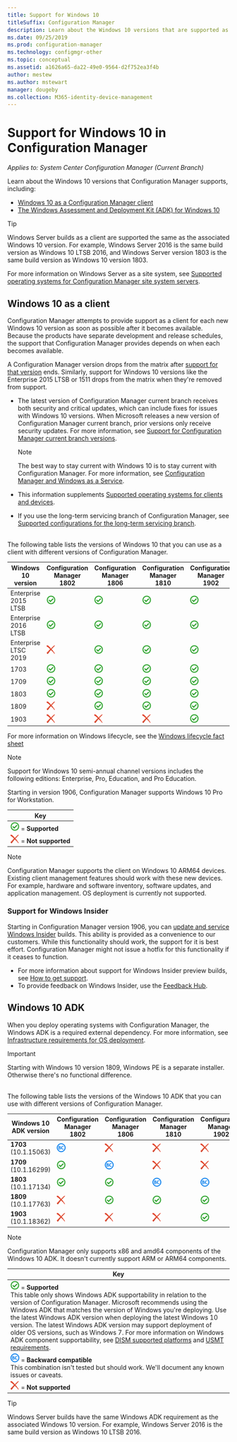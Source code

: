 ```yaml
---
title: Support for Windows 10
titleSuffix: Configuration Manager
description: Learn about the Windows 10 versions that are supported as clients or for OSD with Configuration Manager
ms.date: 09/25/2019
ms.prod: configuration-manager
ms.technology: configmgr-other
ms.topic: conceptual
ms.assetid: a1626a65-da22-49e0-9564-d2f752ea3f4b
author: mestew
ms.author: mstewart
manager: dougeby
ms.collection: M365-identity-device-management
---
```


# Support for Windows 10 in Configuration Manager  

*Applies to: System Center Configuration Manager (Current Branch)*

Learn about the Windows 10 versions that Configuration Manager supports, including:

- [Windows 10 as a Configuration Manager client](#windows-10-as-a-client)
- [The Windows Assessment and Deployment Kit (ADK) for Windows 10](#windows-10-adk)

> [!Tip]
> Windows Server builds as a client are supported the same as the associated Windows 10 version. For example, Windows Server 2016 is the same build version as Windows 10 LTSB 2016, and Windows Server version 1803 is the same build version as Windows 10 version 1803.
>
> For more information on Windows Server as a site system, see [Supported operating systems for Configuration Manager site system servers](/sccm/core/plan-design/configs/supported-operating-systems-for-site-system-servers#bkmk_core).


## Windows 10 as a client

Configuration Manager attempts to provide support as a client for each new Windows 10 version as soon as possible after it becomes available. Because the products have separate development and release schedules, the support that Configuration Manager provides depends on when each becomes available.

A Configuration Manager version drops from the matrix after [support for that version](/sccm/core/servers/manage/current-branch-versions-supported) ends. Similarly, support for Windows 10 versions like the Enterprise 2015 LTSB or 1511 drops from the matrix when they're removed from support.

- The latest version of Configuration Manager current branch receives both security and critical updates, which can include fixes for issues with Windows 10 versions. When Microsoft releases a new version of Configuration Manager current branch, prior versions only receive security updates. For more information, see [Support for Configuration Manager current branch versions](/sccm/core/servers/manage/current-branch-versions-supported).  

    > [!Note]  
    > The best way to stay current with Windows 10 is to stay current with Configuration Manager. For more information, see [Configuration Manager and Windows as a Service](/sccm/core/understand/configuration-manager-and-windows-as-service).  

- This information supplements [Supported operating systems for clients and devices](/sccm/core/plan-design/configs/supported-operating-systems-for-clients-and-devices).  

- If you use the long-term servicing branch of Configuration Manager, see [Supported configurations for the long-term servicing branch](/sccm/core/understand/supported-configurations-for-ltsb).  


<br/>
The following table lists the versions of Windows 10 that you can use as a client with different versions of Configuration Manager.

| Windows 10 version | Configuration Manager 1802 | Configuration Manager 1806 | Configuration Manager 1810 | Configuration Manager 1902 | Configuration Manager 1906 |
|---------------------|-----|-----|-----|-----|-----|
| Enterprise 2015 LTSB <!--10/14/2025-->   | ![Supported](media/green_check.png) | ![Supported](media/green_check.png) | ![Supported](media/green_check.png) | ![Supported](media/green_check.png) | ![Supported](media/green_check.png) |
| Enterprise 2016 LTSB <!--10/13/2026-->   | ![Supported](media/green_check.png) | ![Supported](media/green_check.png) | ![Supported](media/green_check.png) | ![Supported](media/green_check.png) | ![Supported](media/green_check.png) |
| Enterprise LTSC 2019 <!--01/09/2029-->   | ![Not supported](media/Red_X.png)   | ![Supported](media/green_check.png) | ![Supported](media/green_check.png) | ![Supported](media/green_check.png) | ![Supported](media/green_check.png) |
| 1703   <!--10/08/2019-->   | ![Supported](media/green_check.png) | ![Supported](media/green_check.png) | ![Supported](media/green_check.png) | ![Supported](media/green_check.png) | ![Supported](media/green_check.png) |
| 1709   <!--04/14/2020-->   | ![Supported](media/green_check.png) | ![Supported](media/green_check.png) | ![Supported](media/green_check.png) | ![Supported](media/green_check.png) | ![Supported](media/green_check.png) |
| 1803   <!--11/10/2020-->   | ![Supported](media/green_check.png) | ![Supported](media/green_check.png) | ![Supported](media/green_check.png) | ![Supported](media/green_check.png) | ![Supported](media/green_check.png) |
| 1809   <!--05/11/2021-->   | ![Not supported](media/Red_X.png) | ![Supported](media/green_check.png) | ![Supported](media/green_check.png) | ![Supported](media/green_check.png) | ![Supported](media/green_check.png) |
| 1903   <!--TBD-->   | ![Not supported](media/Red_X.png) | ![Not supported](media/Red_X.png) | ![Not supported](media/Red_X.png) | ![Supported](media/green_check.png) | ![Supported](media/green_check.png) |

<!-- lifecycle reference: https://support.microsoft.com/help/13853/windows-lifecycle-fact-sheet -->

For more information on Windows lifecycle, see the [Windows lifecycle fact sheet](https://support.microsoft.com/help/13853/windows-lifecycle-fact-sheet)

> [!Note]  
> Support for Windows 10 semi-annual channel versions includes the following editions: Enterprise, Pro, Education, and Pro Education.  
>
> Starting in version 1906, Configuration Manager supports Windows 10 Pro for Workstation.

| Key |
|--|
| ![Supported](media/green_check.png) = **Supported**  |
| ![Not supported](media/Red_X.png) = **Not supported** |

> [!NOTE]  
> Configuration Manager supports the client on Windows 10 ARM64 devices. Existing client management features should work with these new devices. For example, hardware and software inventory, software updates, and application management. OS deployment is currently not supported. <!-- 1353704 -->

### <a name="bkmk_WIfB-support"></a> Support for Windows Insider 

Starting in Configuration Manager version 1906, you can [update and service Windows Insider](/sccm/sum/get-started/configure-classifications-and-products#bkmk_WIfB) builds. This ability is provided as a convenience to our customers. While this functionality should work, the support for it is best effort. Configuration Manager might not issue a hotfix for this functionality if it ceases to function.  
- For more information about support for Windows Insider preview builds, see [How to get support](https://insider.windows.com/en-us/how-to-overview/#how-to-get-support). <!--the direct page/anchor doesn't work without a locale :(-->
- To provide feedback on Windows Insider, use the [Feedback Hub](https://insider.windows.com/en-us/how-to-feedback/). <!--the direct page link doesn't work without a locale :(-->

## Windows 10 ADK

When you deploy operating systems with Configuration Manager, the Windows ADK is a required external dependency. For more information, see [Infrastructure requirements for OS deployment](/sccm/osd/plan-design/infrastructure-requirements-for-operating-system-deployment#windows-adk-for-windows-10).

> [!Important]  
> Starting with Windows 10 version 1809, Windows PE is a separate installer. Otherwise there's no functional difference.

<br/>
The following table lists the versions of the Windows 10 ADK that you can use with different versions of Configuration Manager.

| Windows 10 ADK version  | Configuration Manager 1802 | Configuration Manager 1806 | Configuration Manager 1810 | Configuration Manager 1902 | Configuration Manager 1906 |
|--------------------|-----|-----|-----|-----|-----|
| **1703**<br>(10.1.15063) | ![Backwards compatible](media/blue_compat.png) | ![Not supported](media/Red_X.png) | ![Not supported](media/Red_X.png) | ![Not supported](media/Red_X.png) | ![Not supported](media/Red_X.png) |
| **1709**<br>(10.1.16299) | ![Supported](media/green_check.png) | ![Backwards compatible](media/blue_compat.png) | ![Not supported](media/Red_X.png)   | ![Not supported](media/Red_X.png) | ![Not supported](media/Red_X.png) |
| **1803**<br>(10.1.17134) | ![Supported](media/green_check.png) | ![Supported](media/green_check.png) | ![Backwards compatible](media/blue_compat.png) | ![Backwards compatible](media/blue_compat.png) | ![Not supported](media/Red_X.png) |
| **1809**<br>(10.1.17763) | ![Not supported](media/Red_X.png) | ![Supported](media/green_check.png) | ![Supported](media/green_check.png) | ![Supported](media/green_check.png) | ![Backwards compatible](media/blue_compat.png) |
| **1903**<br>(10.1.18362) | ![Not supported](media/Red_X.png) | ![Not supported](media/Red_X.png) | ![Not supported](media/Red_X.png) | ![Supported](media/green_check.png) | ![Supported](media/green_check.png) |

> [!Note]  
> Configuration Manager only supports x86 and amd64 components of the Windows 10 ADK. It doesn't currently support ARM or ARM64 components.

|Key|
|--|
| ![Supported](media/green_check.png) = **Supported** <br/> This table only shows Windows ADK supportability in relation to the version of Configuration Manager. Microsoft recommends using the Windows ADK that matches the version of Windows you're deploying. Use the latest Windows ADK version when deploying the latest Windows 10 version. The latest Windows ADK version may support deployment of older OS versions, such as Windows 7.<!-- SCCMDocs issue 1229 --> For more information on Windows ADK component supportability, see [DISM supported platforms](https://docs.microsoft.com/windows-hardware/manufacture/desktop/dism-supported-platforms) and [USMT requirements](https://docs.microsoft.com/windows/deployment/usmt/usmt-requirements#bkmk-1). |
| ![Backwards compatible](media/blue_compat.png)  = **Backward compatible** <br/> This combination isn't tested but should work. We'll document any known issues or caveats. |
| ![Not supported](media/Red_X.png) = **Not supported** |

> [!Tip]
> Windows Server builds have the same Windows ADK requirement as the associated Windows 10 version. For example, Windows Server 2016 is the same build version as Windows 10 LTSB 2016.

